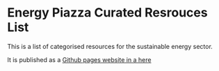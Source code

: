 # Energy Piazza Curated Resrouces List

This is a list of categorised resources for the sustainable energy sector.

It is published as a [Github pages website in a here](https://piazza.energy/curated-resource-list/)
